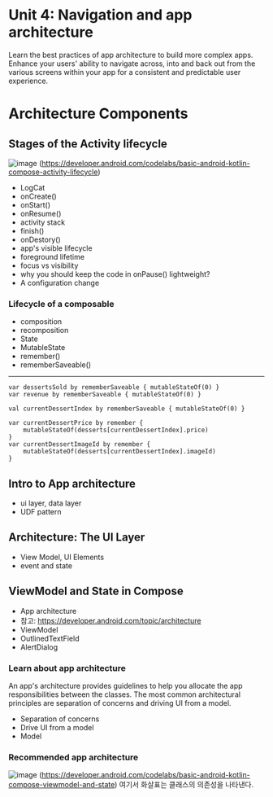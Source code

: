 # **Unit 4: Navigation and app architecture**
Learn the best practices of app architecture to build more complex apps. Enhance your users' ability to navigate across, into and back out from the various screens within your app for a consistent and predictable user experience.

# Architecture Components
## Stages of the Activity lifecycle
![image](https://github.com/user-attachments/assets/be2dcc30-50b9-4b7f-ac39-5bab90052cb1)
(https://developer.android.com/codelabs/basic-android-kotlin-compose-activity-lifecycle)

- LogCat
- onCreate()
- onStart()
- onResume()
- activity stack
- finish()
- onDestory()
- app's visible lifecycle
- foreground lifetime
- focus vs visibility
- why you should keep the code in onPause() lightweight?
- A configuration change
### Lifecycle of a composable
- composition
- recomposition
- State
- MutableState
- remember()
- rememberSaveable()
---
```
var dessertsSold by rememberSaveable { mutableStateOf(0) }
var revenue by rememberSaveable { mutableStateOf(0) }

val currentDessertIndex by rememberSaveable { mutableStateOf(0) }

var currentDessertPrice by remember {
    mutableStateOf(desserts[currentDessertIndex].price)
}
var currentDessertImageId by remember {
    mutableStateOf(desserts[currentDessertIndex].imageId)
}
```
## Intro to App architecture
- ui layer, data layer
- UDF pattern
## Architecture: The UI Layer
- View Model, UI Elements
- event and state
## ViewModel and State in Compose
- App architecture
- 참고: https://developer.android.com/topic/architecture
- ViewModel
- OutlinedTextField
- AlertDialog
### Learn about app architecture
An app's architecture provides guidelines to help you allocate the app responsibilities between the classes. 
The most common architectural principles are separation of concerns and driving UI from a model.
- Separation of concerns
- Drive UI from a model
- Model

### Recommended app architecture
![image](https://github.com/user-attachments/assets/959dbc0c-259d-4b20-b1d3-ce6e7b139fff)
(https://developer.android.com/codelabs/basic-android-kotlin-compose-viewmodel-and-state)
여기서 화살표는 클래스의 의존성을 나타낸다.




